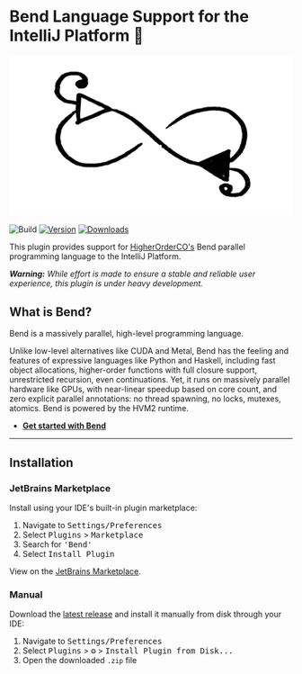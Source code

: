 # Bend Language Support for the IntelliJ Platform 🚀

<p align="center">
    <picture>
        <source srcset="./images/higherorderco-logo.gif" media="(prefers-color-scheme: dark)"/>
        <img src="./images/higherorderco-logo.gif" width="830" alt="HigherOrderCO logo" />
    </picture>
</p>

![Build](https://github.com/lukeribchester/bend-intellij/workflows/Build/badge.svg)
[![Version](https://img.shields.io/jetbrains/plugin/v/.svg)](https://plugins.jetbrains.com/plugin/)
[![Downloads](https://img.shields.io/jetbrains/plugin/d/.svg)](https://plugins.jetbrains.com/plugin/)

<!-- Plugin description -->
This plugin provides support for [HigherOrderCO's](https://higherorderco.com/) Bend parallel programming language to 
the IntelliJ Platform.

_**Warning:** While effort is made to ensure a stable and reliable user experience, this plugin is under heavy
development._

## What is Bend?

Bend is a massively parallel, high-level programming language.

Unlike low-level alternatives like CUDA and Metal, Bend has the feeling and features of expressive languages like 
Python and Haskell, including fast object allocations, higher-order functions with full closure support, unrestricted 
recursion, even continuations. Yet, it runs on massively parallel hardware like GPUs, with near-linear speedup based on 
core count, and zero explicit parallel annotations: no thread spawning, no locks, mutexes, atomics. Bend is powered by 
the HVM2 runtime.

- [**Get started with Bend**](https://github.com/HigherOrderCO/bend/blob/main/GUIDE.md)

<!-- Plugin description end -->

---

## Installation

### JetBrains Marketplace

Install using your IDE's built-in plugin marketplace:

1. Navigate to <kbd>Settings/Preferences</kbd>
2. Select <kbd>Plugins</kbd> > <kbd>Marketplace</kbd>
3. Search for <kbd>'Bend'</kbd>
4. Select <kbd>Install Plugin</kbd>

View on the [JetBrains Marketplace](https://plugins.jetbrains.com/plugin/).

### Manual

Download the [latest release](https://github.com/lukeribchester/bend-intellij/releases/latest) and install it manually
from disk through your IDE:

1. Navigate to <kbd>Settings/Preferences</kbd>
2. Select <kbd>Plugins</kbd> > <kbd>⚙️</kbd> > <kbd>Install Plugin from Disk...</kbd>
3. Open the downloaded `.zip` file
